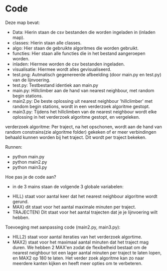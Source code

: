 # Code

Deze map bevat:
- Data: Hierin staan de csv bestanden die worden ingeladen in (inladen map).
- classes: Hierin staan alle classes.
- algo: Hier staan de gebruikte algoritmes die worden gebruikt.
- functies: Hier staan alle functies die in het bestand aangeroepen worden.
- inladen: Hiermee worden de csv bestanden ingeladen. 
- visualisatie: Hiermee wordt alles gevisualiseerd.
- test.png: Autmatisch gegenereerde afbeelding (door main.py en test.py) van de lijnvoering.
- test.py: Testbestand identiek aan main.py
- main.py: Hillclimber aan de hand van nearest neighbour, met random begin stations.
- main2.py: De beste oplossing uit nearest neighbour 'hillclimber' met random begin stations, wordt in een verderzoek algoritme gestopt. 
- main3.py: Tijdens het hillclimben van de nearest neighbour wordt elke oplossing in het verderzoek algoritme gestopt, en vergeleken. 

verderzoek algoritme: Per traject, na het opschonen, wordt aan de hand van random constrains(zie algoritme folder) gekeken of er meer verbindingen behaald kunnen worden bij het traject. Dit wordt per traject bekeken.

Runnen:
- python main.py
- python main2.py
- python main3.py

Hoe pas je de code aan?
- in de 3 mains staan de volgende 3 globale variabelen: 
* HILL) staat voor aantal keer dat het nearest neighbour algoritme wordt gerund. 
* MAX) dit staat voor het aantal maximale minuten per traject. 
* TRAJECTEN) Dit staat voor het aantal trajecten dat je je lijnvoering wilt hebben. 

Toevoeging met aanpassing code (main2.py, main3.py):
* HILL2) staat voor aantal iteraties van het verderzoek algortime. 
* MAX2) staat voor het maximaal aantal minuten dat het traject mag duren. 
We hebben 2 MAX'en zodat de flexibelheid bestaat om de nearest neighbour tot een lager aantal minuten per traject te laten lopen, en MAX2 op 180 te laten. Het verder zoek algoritme kan zo naar meerdere kanten kijken en heeft meer opties om te verbeteren. 
